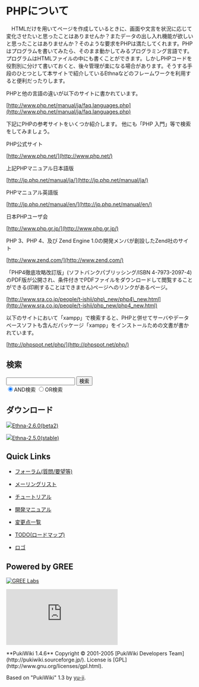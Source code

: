 # PHPについて
　HTMLだけを用いてページを作成しているときに、画面や文言を状況に応じて変化させたいと思ったことはありませんか？またデータの出し入れ機能が欲しいと思ったことはありませんか？そのような要求をPHPは満たしてくれます。PHPはプログラムを書いてみたら、そのまま動かしてみるプログラミング言語です。プログラムはHTMLファイルの中にも書くことができます。しかしPHPコードを役割別に分けて書いておくと、後々管理が楽になる場合があります。そうする手段のひとつとして本サイトで紹介しているEthnaなどのフレームワークを利用すると便利だったりします。

PHPと他の言語の違いが以下のサイトに書かれています。

[http://www.php.net/manual/ja/faq.languages.php](http://www.php.net/manual/ja/faq.languages.php)

下記にPHPの参考サイトをいくつか紹介します。 他にも「PHP 入門」等で検索をしてみましょう。

PHP公式サイト

[http://www.php.net/](http://www.php.net/)

上記PHPマニュアル日本語版

[http://jp.php.net/manual/ja/](http://jp.php.net/manual/ja/)

PHPマニュアル英語版

[http://jp.php.net/manual/en/](http://jp.php.net/manual/en/)

日本PHPユーザ会

[http://www.php.gr.jp/](http://www.php.gr.jp/)

PHP 3、PHP 4、及び Zend Engine 1.0の開発メンバが創設したZend社のサイト

[http://www.zend.com/](http://www.zend.com/)

「PHP4徹底攻略改訂版」(ソフトバンクパブリッシング/ISBN 4-7973-2097-4)のPDF版が公開され、条件付きでPDFファイルをダウンロードして閲覧することができる(印刷することはできません)ページへのリンクがあるページ。

[http://www.sra.co.jp/people/t-ishii/php\_new/php4\_new.html](http://www.sra.co.jp/people/t-ishii/php_new/php4_new.html)

以下のサイトにおいて「xampp」で検索すると、PHPと併せてサーバやデータベースソフトも含んだパッケージ「xampp」をインストールための文書が書かれています。

[http://phpspot.net/php/](http://phpspot.net/php/)

<!-- ??END id:body -->
<!-- ??BEGIN id:summary --><!-- ??END id:note -->
<!-- ??BEGIN id:trackback -->
<!-- ?? END id:trackback --><!-- ?? END id:attach -->
<!-- ?? END id:summary -->
<!-- ??END id:content -->
<!-- ?? END id:wrap_content --><!-- ??sidebar?? ========================================================== -->
<!-- ??BEGIN id:wrap_sidebar -->

<!-- ??BEGIN id:search_form -->

## 検索

<form action="http://ethna.jp/index.php?cmd=search" method="post">
            <input type="hidden" name="encode_hint" value="??">
            <input type="text" name="word" value="" size="20">
            <input type="submit" value="検索"><br>
            <input type="radio" name="type" value="AND" checked id="and_search"><label for="and_search">AND検索</label>
            <input type="radio" name="type" value="OR" id="or_search"><label for="or_search">OR検索</label>
    </form>

<!-- END id:search_form -->
<!-- ??BEGIN id:download_link -->

## ダウンロード

[![](image/minilogo.gif)Ethna-2.6.0(beta2)](ethna-download.html)

[![](image/minilogo.gif)Ethna-2.5.0(stable)](ethna-download.html)

<!-- END id:download_link -->
<!-- ??BEGIN id:download_link -->

## Quick Links

- [フォーラム(質問/要望等)](ethna-community-forum.html)
- [メーリングリスト](http://ml.ethna.jp/mailman/listinfo/users)

- [チュートリアル](ethna-document-tutorial.html)
- [開発マニュアル](ethna-document-dev_guide.html)
- [変更点一覧](ethna-document-changes.html)

- [TODO(ロードマップ)](TODO.html)
- [ロゴ](ethna-logo.html)

<!-- END id:download_link -->
<!-- ??BEGIN id:search_form -->

## Powered by GREE

 [![GREE Labs](http://labs.gree.jp/image/greelabs_logo.gif)](http://labs.gree.jp/)

<!-- END id:search_form -->
 [![SourceForge.jp](http://sourceforge.jp/sflogo.php?group_id=1343)](http://sourceforge.jp/)

<!-- ??END id:sidebar -->
<!-- ??END id:wrap_sidebar -->
<!-- ??END id:main --><!-- ?? Footer ?? ========================================================== -->
<!-- ??BEGIN id:footer -->
<!-- ??BEGIN id:copyright --> **PukiWiki 1.4.6** Copyright © 2001-2005 [PukiWiki Developers Team](http://pukiwiki.sourceforge.jp/). License is [GPL](http://www.gnu.org/licenses/gpl.html).  
 Based on "PukiWiki" 1.3 by [yu-ji](http://factage.com/yu-ji/).
<!-- ??END id:copyright -->
<!-- ??END id:footer --><!-- ?? END ?? ============================================================= -->
<!-- ??END id:wrapper -->
